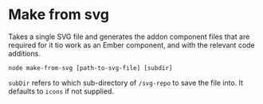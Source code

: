 # Make from svg

Takes a single SVG file and generates the addon component files that are required for it tio work as an Ember component, and with the relevant code additions.

`node make-from-svg [path-to-svg-file] [subdir]`

`subDir` refers to which sub-directory of `/svg-repo` to save the file into. It defaults to `icons` if not supplied.